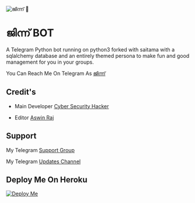 ![ജിന്ന് 🧞](https://telegra.ph/%E0%B4%9C%E0%B4%A8%E0%B4%A8-V20-03-23)
# ജിന്ന് BOT

A Telegram Python bot running on python3 forked with saitama with a sqlalchemy database and an entirely themed persona to make fun and good management for you in your groups.

You Can Reach Me On Telegram As [ജിന്ന് ](https://t.me/vilakkilaejinn_bot)
## Credit's
- Main Developer [Cyber Security Hacker](http://t.me/cybersecurityhacker)

- Editor [Aswin Raj](https://t.me/aswin_Raj_TG)

## Support
My Telegram [Support Group](https://t.me/AMXSUPPORT)

My Telegram [Updates Channel ](https://t.me/Jinnzzupdates)

## Deploy Me On Heroku 

[![Deploy Me](https://www.herokucdn.com/deploy/button.svg)](https://heroku.com/deploy?template=https://github.com/CybersecurityhackerJinn/Mizuki.git) 


